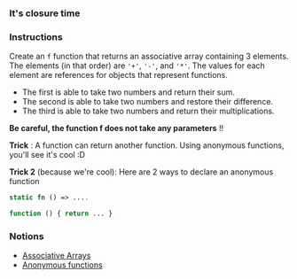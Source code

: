 ### It's closure time

### Instructions

Create an `f` function that returns an associative array containing 3 elements. The elements (in that order) are `'+'`, `'-'`, and `'*'`. The values ​​for each element are references for objects that represent functions.

- The first is able to take two numbers and return their sum.
- The second is able to take two numbers and restore their difference.
- The third is able to take two numbers and return their multiplications.

**Be careful, the function f does not take any parameters** !!

**Trick** : A function can return another function. Using anonymous functions, you'll see it's cool :D

**Trick 2** (because we're cool): Here are 2 ways to declare an anonymous function

```php
static fn () => ....

function () { return ... }
```

### Notions

- [Associative Arrays](https://www.w3schools.com/php/php_arrays_associative.asp)
- [Anonymous functions](https://www.php.net/manual/fr/functions.anonymous.php)